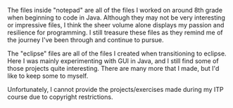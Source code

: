 The files inside "notepad" are all of the files I worked on around 8th grade when beginning to code in Java. Although they may not be very interesting or impressive files, I think the sheer volume alone displays my passion and resilience for programming. I still treasure these files as they remind me of the journey I've been through and continue to pursue.

The "eclipse" files are all of the files I created when transitioning to eclipse. Here I was mainly experimenting with GUI in Java, and I still find some of those projects quite interesting. There are many more that I made, but I'd like to keep some to myself.

Unfortunately, I cannot provide the projects/exercises made during my ITP course due to copyright restrictions.
